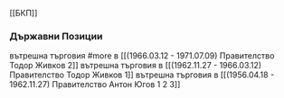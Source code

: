 [[БКП]]

### Държавни Позиции
вътрешна търговия #more в [[(1966.03.12 - 1971.07.09) Правителство Тодор Живков 2]]
вътрешна търговия в [[(1962.11.27 - 1966.03.12) Правителство Тодор Живков 1]]
вътрешна търговия в [[(1956.04.18 - 1962.11.27) Правителство Антон Югов 1 2 3]]